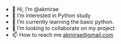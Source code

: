 - 👋 Hi, I’m @akmirae
- 👀 I’m interested in Python study
- 🌱 I’m currently learning the basic python.
- 💞️ I’m looking to collaborate on my project
- 📫 How to reach me akmirae@gmail.com

<!---
akmirae/akmirae is a ✨ special ✨ repository because its `README.md` (this file) appears on your GitHub profile.
You can click the Preview link to take a look at your changes.
--->
